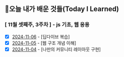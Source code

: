 ## 🚀오늘 내가 배운 것들(Today I Learned)

### [ 11월 셋째주, 3주차 ] - js 기초, 웹 응용

- [x] [2024-11-06](https://github.com/100-hours-a-week/jack-til/blob/main/November/2024-11-06.md) - [딥다이브 복습]
- [x] [2024-11-05](https://github.com/100-hours-a-week/jack-til/blob/main/November/2024-11-05.md) - [웹 구조 개념 이해]
- [x] [2024-11-04](https://github.com/100-hours-a-week/jack-til/blob/main/November/2024-11-04.md) - [나만의 커뮤니티 레이아웃 구현]